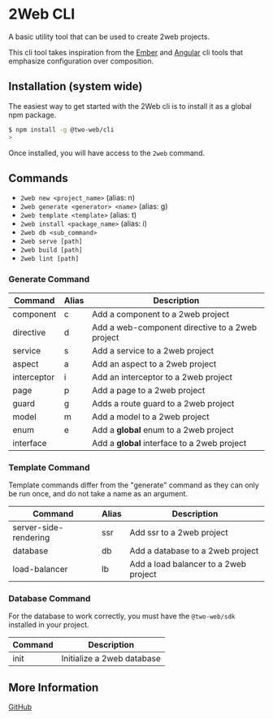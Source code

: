 # 2Web CLI

A basic utility tool that can be used to create 2web projects.

This cli tool takes inspiration from the [Ember](https://cli.emberjs.com) and
[Angular](https://angular.dev/tools/cli) cli tools that emphasize configuration
over composition.

## Installation (system wide)

The easiest way to get started with the 2Web cli is to install it as a global
npm package.

```sh
$ npm install -g @two-web/cli
>
```

Once installed, you will have access to the `2web` command.

## Commands

- `2web new <project_name>` (alias: n)
- `2web generate <generator> <name>` (alias: g)
- `2web template <template>` (alias: t)
- `2web install <package_name>` (alias: i)
- `2web db <sub_command>`
- `2web serve [path]`
- `2web build [path]`
- `2web lint [path]`

### Generate Command

| Command     | Alias | Description                                     |
| ----------- | ----- | ----------------------------------------------- |
| component   | c     | Add a component to a 2web project               |
| directive   | d     | Add a web-component directive to a 2web project |
| service     | s     | Add a service to a 2web project                 |
| aspect      | a     | Add an aspect to a 2web project                 |
| interceptor | i     | Add an interceptor to a 2web project            |
| page        | p     | Add a page to a 2web project                    |
| guard       | g     | Adds a route guard to a 2web project            |
| model       | m     | Add a model to a 2web project                   |
| enum        | e     | Add a **global** enum to a 2web project         |
| interface   |       | Add a **global** interface to a 2web project    |

### Template Command

Template commands differ from the "generate" command as they can only be run
once, and do not take a name as an argument.

| Command               | Alias | Description                           |
| --------------------- | ----- | ------------------------------------- |
| server-side-rendering | ssr   | Add ssr to a 2web project             |
| database              | db    | Add a database to a 2web project      |
| load-balancer         | lb    | Add a load balancer to a 2web project |

### Database Command

For the database to work correctly, you must have the `@two-web/sdk` installed
in your project.

| Command | Description                |
| ------- | -------------------------- |
| init    | Initialize a 2web database |

## More Information

[GitHub](https://github.com/hudson-newey/2web)
